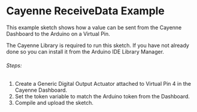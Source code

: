 # Cayenne ReceiveData Example

This example sketch shows how a value can be sent from the Cayenne Dashboard to the Arduino on a Virtual Pin.

The Cayenne Library is required to run this sketch. If you have not already done so you can install it from the Arduino IDE Library Manager.

###### Steps:
1. Create a Generic Digital Output Actuator attached to Virtual Pin 4 in the Cayenne Dashboard.
2. Set the token variable to match the Arduino token from the Dashboard.
3. Compile and upload the sketch.